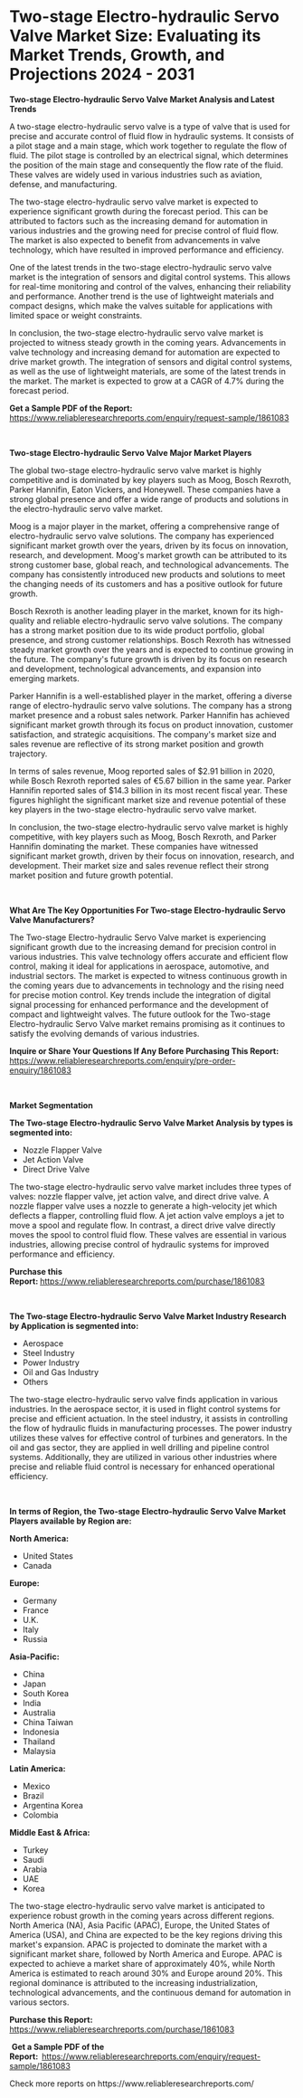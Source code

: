 <p><h1>Two-stage Electro-hydraulic Servo Valve Market Size: Evaluating its Market Trends, Growth, and Projections 2024 - 2031</h1></p><p><strong>Two-stage Electro-hydraulic Servo Valve Market Analysis and Latest Trends</strong></p>
<p><p>A two-stage electro-hydraulic servo valve is a type of valve that is used for precise and accurate control of fluid flow in hydraulic systems. It consists of a pilot stage and a main stage, which work together to regulate the flow of fluid. The pilot stage is controlled by an electrical signal, which determines the position of the main stage and consequently the flow rate of the fluid. These valves are widely used in various industries such as aviation, defense, and manufacturing.</p><p>The two-stage electro-hydraulic servo valve market is expected to experience significant growth during the forecast period. This can be attributed to factors such as the increasing demand for automation in various industries and the growing need for precise control of fluid flow. The market is also expected to benefit from advancements in valve technology, which have resulted in improved performance and efficiency.</p><p>One of the latest trends in the two-stage electro-hydraulic servo valve market is the integration of sensors and digital control systems. This allows for real-time monitoring and control of the valves, enhancing their reliability and performance. Another trend is the use of lightweight materials and compact designs, which make the valves suitable for applications with limited space or weight constraints.</p><p>In conclusion, the two-stage electro-hydraulic servo valve market is projected to witness steady growth in the coming years. Advancements in valve technology and increasing demand for automation are expected to drive market growth. The integration of sensors and digital control systems, as well as the use of lightweight materials, are some of the latest trends in the market. The market is expected to grow at a CAGR of 4.7% during the forecast period.</p></p>
<p><strong>Get a Sample PDF of the Report:&nbsp;</strong> <a href="https://www.reliableresearchreports.com/enquiry/request-sample/1861083">https://www.reliableresearchreports.com/enquiry/request-sample/1861083</a></p>
<p>&nbsp;</p>
<p><strong>Two-stage Electro-hydraulic Servo Valve Major Market Players</strong></p>
<p><p>The global two-stage electro-hydraulic servo valve market is highly competitive and is dominated by key players such as Moog, Bosch Rexroth, Parker Hannifin, Eaton Vickers, and Honeywell. These companies have a strong global presence and offer a wide range of products and solutions in the electro-hydraulic servo valve market.</p><p>Moog is a major player in the market, offering a comprehensive range of electro-hydraulic servo valve solutions. The company has experienced significant market growth over the years, driven by its focus on innovation, research, and development. Moog's market growth can be attributed to its strong customer base, global reach, and technological advancements. The company has consistently introduced new products and solutions to meet the changing needs of its customers and has a positive outlook for future growth.</p><p>Bosch Rexroth is another leading player in the market, known for its high-quality and reliable electro-hydraulic servo valve solutions. The company has a strong market position due to its wide product portfolio, global presence, and strong customer relationships. Bosch Rexroth has witnessed steady market growth over the years and is expected to continue growing in the future. The company's future growth is driven by its focus on research and development, technological advancements, and expansion into emerging markets.</p><p>Parker Hannifin is a well-established player in the market, offering a diverse range of electro-hydraulic servo valve solutions. The company has a strong market presence and a robust sales network. Parker Hannifin has achieved significant market growth through its focus on product innovation, customer satisfaction, and strategic acquisitions. The company's market size and sales revenue are reflective of its strong market position and growth trajectory.</p><p>In terms of sales revenue, Moog reported sales of $2.91 billion in 2020, while Bosch Rexroth reported sales of €5.67 billion in the same year. Parker Hannifin reported sales of $14.3 billion in its most recent fiscal year. These figures highlight the significant market size and revenue potential of these key players in the two-stage electro-hydraulic servo valve market.</p><p>In conclusion, the two-stage electro-hydraulic servo valve market is highly competitive, with key players such as Moog, Bosch Rexroth, and Parker Hannifin dominating the market. These companies have witnessed significant market growth, driven by their focus on innovation, research, and development. Their market size and sales revenue reflect their strong market position and future growth potential.</p></p>
<p>&nbsp;</p>
<p><strong>What Are The Key Opportunities For Two-stage Electro-hydraulic Servo Valve Manufacturers?</strong></p>
<p><p>The Two-stage Electro-hydraulic Servo Valve market is experiencing significant growth due to the increasing demand for precision control in various industries. This valve technology offers accurate and efficient flow control, making it ideal for applications in aerospace, automotive, and industrial sectors. The market is expected to witness continuous growth in the coming years due to advancements in technology and the rising need for precise motion control. Key trends include the integration of digital signal processing for enhanced performance and the development of compact and lightweight valves. The future outlook for the Two-stage Electro-hydraulic Servo Valve market remains promising as it continues to satisfy the evolving demands of various industries.</p></p>
<p><strong>Inquire or Share Your Questions If Any Before Purchasing This Report:</strong> <a href="https://www.reliableresearchreports.com/enquiry/pre-order-enquiry/1861083">https://www.reliableresearchreports.com/enquiry/pre-order-enquiry/1861083</a></p>
<p>&nbsp;</p>
<p><strong>Market Segmentation</strong></p>
<p><strong>The Two-stage Electro-hydraulic Servo Valve Market Analysis by types is segmented into:</strong></p>
<p><ul><li>Nozzle Flapper Valve</li><li>Jet Action Valve</li><li>Direct Drive Valve</li></ul></p>
<p><p>The two-stage electro-hydraulic servo valve market includes three types of valves: nozzle flapper valve, jet action valve, and direct drive valve. A nozzle flapper valve uses a nozzle to generate a high-velocity jet which deflects a flapper, controlling fluid flow. A jet action valve employs a jet to move a spool and regulate flow. In contrast, a direct drive valve directly moves the spool to control fluid flow. These valves are essential in various industries, allowing precise control of hydraulic systems for improved performance and efficiency.</p></p>
<p><strong>Purchase this Report:&nbsp;</strong><a href="https://www.reliableresearchreports.com/purchase/1861083">https://www.reliableresearchreports.com/purchase/1861083</a></p>
<p>&nbsp;</p>
<p><strong>The Two-stage Electro-hydraulic Servo Valve Market Industry Research by Application is segmented into:</strong></p>
<p><ul><li>Aerospace</li><li>Steel Industry</li><li>Power Industry</li><li>Oil and Gas Industry</li><li>Others</li></ul></p>
<p><p>The two-stage electro-hydraulic servo valve finds application in various industries. In the aerospace sector, it is used in flight control systems for precise and efficient actuation. In the steel industry, it assists in controlling the flow of hydraulic fluids in manufacturing processes. The power industry utilizes these valves for effective control of turbines and generators. In the oil and gas sector, they are applied in well drilling and pipeline control systems. Additionally, they are utilized in various other industries where precise and reliable fluid control is necessary for enhanced operational efficiency.</p></p>
<p>&nbsp;</p>
<p><strong>In terms of Region, the Two-stage Electro-hydraulic Servo Valve Market Players available by Region are:</strong></p>
<p>
    <p> <strong> North America: </strong>
        <ul>
            <li>United States</li>
            <li>Canada</li>
        </ul>
        </p> 
    <p> <strong> Europe: </strong>
        <ul>
            <li>Germany</li>
            <li>France</li>
            <li>U.K.</li>
            <li>Italy</li>
            <li>Russia</li>
        </ul>
        </p> 
    <p> <strong> Asia-Pacific: </strong>
        <ul>
            <li>China</li>
            <li>Japan</li>
            <li>South Korea</li>
            <li>India</li>
            <li>Australia</li>
            <li>China Taiwan</li>
            <li>Indonesia</li>
            <li>Thailand</li>
            <li>Malaysia</li>
        </ul>
        </p> 
    <p> <strong> Latin America: </strong>
        <ul>
            <li>Mexico</li>
            <li>Brazil</li>
            <li>Argentina Korea</li>
            <li>Colombia</li>
        </ul>
        </p> 
    <p> <strong> Middle East & Africa: </strong>
        <ul>
            <li>Turkey</li>
            <li>Saudi</li>
            <li>Arabia</li>
            <li>UAE</li>
            <li>Korea</li>
        </ul>
    </p>
    </p>
<p><p>The two-stage electro-hydraulic servo valve market is anticipated to experience robust growth in the coming years across different regions. North America (NA), Asia Pacific (APAC), Europe, the United States of America (USA), and China are expected to be the key regions driving this market's expansion. APAC is projected to dominate the market with a significant market share, followed by North America and Europe. APAC is expected to achieve a market share of approximately 40%, while North America is estimated to reach around 30% and Europe around 20%. This regional dominance is attributed to the increasing industrialization, technological advancements, and the continuous demand for automation in various sectors.</p></p>
<p><strong>Purchase this Report: </strong><a href="https://www.reliableresearchreports.com/purchase/1861083">https://www.reliableresearchreports.com/purchase/1861083</a></p>
<p>&nbsp;<strong>Get a Sample PDF of the Report:&nbsp;&nbsp;</strong><a href="https://www.reliableresearchreports.com/enquiry/request-sample/1861083">https://www.reliableresearchreports.com/enquiry/request-sample/1861083</a></p>
<p><strong></strong></p>
<p>Check more reports on https://www.reliableresearchreports.com/</p>
